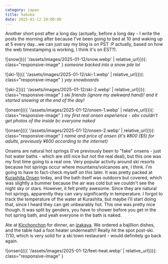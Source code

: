 ```yaml
---
category: japan
title: hakuba
date: 2025-01-12 20:00:00
---
```


Another short post after a long day (actually, before a long day - I write the posts the morning after because I've been going to bed at 10 and waking up at 5 every day...we can just say my blog is on PST :P actually, based on how the web timestamping is working, I think it's on EST?).

![snow]({{ '/assets/images/2025-01-12/snow.webp' | relative_url}}){: class="responsive-image" }
_someone backed into a snow pile lol_

![ski-1]({{ '/assets/images/2025-01-12/ski-1.webp' | relative_url}}){: class="responsive-image" }
_yay snowboards_

![ski-2]({{ '/assets/images/2025-01-12/ski-2.webp' | relative_url}}){: class="responsive-image" }
_ski friends (ignore my awkward hand)! and it started snowing at the end of the day!_

![onsen]({{ '/assets/images/2025-01-12/onsen-1.webp' | relative_url}}){: class="responsive-image" }
_my first real onsen experience - obv couldn't get photos of the inside bc everyone naked_

![onsen]({{ '/assets/images/2025-01-12/onsen-2.webp' | relative_url}}){: class="responsive-image" }
_name and price of onsen (it's ¥800 ($5) for adults, previously ¥600 according to the internet)_

Onsens are natural hot springs (I've previously been to "fake" onsens - just hot water baths - which are still nice but not the real deal), but this one was my first time going to a real one. Very popular activity around ski resorts because hot springs occur where mountains/volcanoes are, I think. I'm going to have to fact-check myself on this later. It was pretty packed at [Kurashita Onsen](https://maps.app.goo.gl/wynr6u69cYdUNJdU7) today, and the bath itself was outdoors but covered, which was slightly a bummer because the air was cold but we couldn't see the night sky or stars. However, it felt pretty awesome. Since they are natural hot springs, apparently they can vary significantly in temperature. I forgot to track the temperature of the water at Kurashita, but maybe I'll start doing that, since I heard they can get unbearably hot. This one was pretty nice though. It was split by genders, you have to shower before you get in the hot spring bath, and yeah everyone in the bath is naked.

Ate at [Kicchonchon](https://maps.app.goo.gl/hSiwWrsJDJkNZrE18) for dinner, an [izakaya](https://en.wikipedia.org/wiki/Izakaya). We ordered a bajillion dishes, and the table had a foot heater underneath!! Really hit the spot post-ski. 7/10, which is very solid for a ski town restaurant - would definitely go back again.

![onsen]({{ '/assets/images/2025-01-12/feet-heat.webp' | relative_url}}){: class="responsive-image" }
